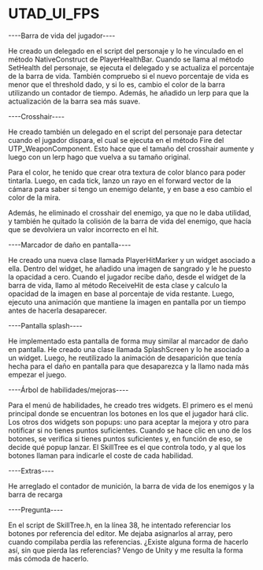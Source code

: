 # UTAD_UI_FPS


----Barra de vida del jugador----

He creado un delegado en el script del personaje y lo he vinculado en el método NativeConstruct de PlayerHealthBar. Cuando se llama al método SetHealth del personaje, se ejecuta el delegado y se actualiza el porcentaje de la barra de vida. También compruebo si el nuevo porcentaje de vida es menor que el threshold dado, y si lo es, cambio el color de la barra utilizando un contador de tiempo. Además, he añadido un lerp para que la actualización de la barra sea más suave.


----Crosshair----

He creado también un delegado en el script del personaje para detectar cuando el jugador dispara, el cual se ejecuta en el método Fire del UTP_WeaponComponent. Esto hace que el tamaño del crosshair aumente y luego con un lerp hago que vuelva a su tamaño original.

Para el color, he tenido que crear otra textura de color blanco para poder tintarla. Luego, en cada tick, lanzo un rayo en el forward vector de la cámara para saber si tengo un enemigo delante, y en base a eso cambio el color de la mira.

Además, he eliminado el crosshair del enemigo, ya que no le daba utilidad, y también he quitado la colisión de la barra de vida del enemigo, que hacía que se devolviera un valor incorrecto en el hit.


----Marcador de daño en pantalla----

He creado una nueva clase llamada PlayerHitMarker y un widget asociado a ella. Dentro del widget, he añadido una imagen de sangrado y le he puesto la opacidad a cero. Cuando el jugador recibe daño, desde el widget de la barra de vida, llamo al método ReceiveHit de esta clase y calculo la opacidad de la imagen en base al porcentaje de vida restante. Luego, ejecuto una animación que mantiene la imagen en pantalla por un tiempo antes de hacerla desaparecer.


----Pantalla splash----

He implementado esta pantalla de forma muy similar al marcador de daño en pantalla. He creado una clase llamada SplashScreen y lo he asociado a un widget. Luego, he reutilizado la animación de desaparición que tenía hecha para el daño en pantalla para que desaparezca y la llamo nada más empezar el juego.


----Árbol de habilidades/mejoras----

Para el menú de habilidades, he creado tres widgets. El primero es el menú principal donde se encuentran los botones en los que el jugador hará clic. Los otros dos widgets son popups: uno para aceptar la mejora y otro para notificar si no tienes puntos suficientes. Cuando se hace clic en uno de los botones, se verifica si tienes puntos suficientes y, en función de eso, se decide qué popup lanzar. El SkillTree es el que controla todo, y al que los botones llaman para indicarle el coste de cada habilidad.


----Extras----

He arreglado el contador de munición, la barra de vida de los enemigos y la barra de recarga


----Pregunta----

En el script de SkillTree.h, en la línea 38, he intentado referenciar los botones por referencia del editor. Me dejaba asignarlos al array, pero cuando compilaba perdía las referencias. ¿Existe alguna forma de hacerlo así, sin que pierda las referencias? Vengo de Unity y me resulta la forma más cómoda de hacerlo.
